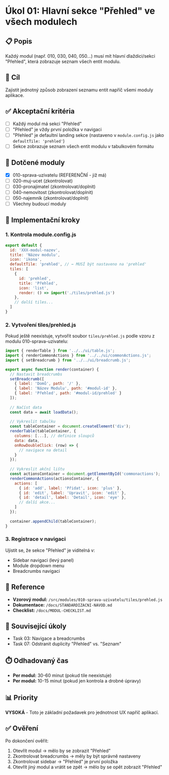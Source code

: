 # Úkol 01: Hlavní sekce "Přehled" ve všech modulech

## 📋 Popis
Každý modul (např. 010, 030, 040, 050...) musí mít hlavní dlaždici/sekci "Přehled", která zobrazuje seznam všech entit modulu.

## 🎯 Cíl
Zajistit jednotný způsob zobrazení seznamu entit napříč všemi moduly aplikace.

## ✅ Akceptační kritéria
- [ ] Každý modul má sekci "Přehled"
- [ ] "Přehled" je vždy první položka v navigaci
- [ ] "Přehled" je defaultní landing sekce (nastaveno v `module.config.js` jako `defaultTile: 'prehled'`)
- [ ] Sekce zobrazuje seznam všech entit modulu v tabulkovém formátu

## 📁 Dotčené moduly
- [x] 010-sprava-uzivatelu (REFERENČNÍ - již má)
- [ ] 020-muj-ucet (zkontrolovat)
- [ ] 030-pronajimatel (zkontrolovat/doplnit)
- [ ] 040-nemovitost (zkontrolovat/doplnit)
- [ ] 050-najemnik (zkontrolovat/doplnit)
- [ ] Všechny budoucí moduly

## 🔧 Implementační kroky

### 1. Kontrola module.config.js
```javascript
export default {
  id: 'XXX-modul-nazev',
  title: 'Název modulu',
  icon: 'ikona',
  defaultTile: 'prehled', // ← MUSÍ být nastaveno na 'prehled'
  tiles: [
    {
      id: 'prehled',
      title: 'Přehled',
      icon: 'list',
      render: () => import('./tiles/prehled.js')
    },
    // další tiles...
  ]
}
```

### 2. Vytvoření tiles/prehled.js
Pokud ještě neexistuje, vytvořit soubor `tiles/prehled.js` podle vzoru z modulu 010-sprava-uzivatelu:

```javascript
import { renderTable } from '../../ui/table.js';
import { renderCommonActions } from '../../ui/commonActions.js';
import { setBreadcrumb } from '../../ui/breadcrumb.js';

export async function render(container) {
  // Nastavit breadcrumbs
  setBreadcrumb([
    { label: 'Domů', path: '/' },
    { label: 'Název Modulu', path: '#modul-id' },
    { label: 'Přehled', path: '#modul-id/prehled' }
  ]);
  
  // Načíst data
  const data = await loadData();
  
  // Vykreslit tabulku
  const tableContainer = document.createElement('div');
  renderTable(tableContainer, {
    columns: [...], // definice sloupců
    data: data,
    onRowDoubleClick: (row) => {
      // navigace na detail
    }
  });
  
  // Vykreslit akční lištu
  const actionsContainer = document.getElementById('commonactions');
  renderCommonActions(actionsContainer, {
    actions: [
      { id: 'add', label: 'Přidat', icon: 'plus' },
      { id: 'edit', label: 'Upravit', icon: 'edit' },
      { id: 'detail', label: 'Detail', icon: 'eye' },
      // další akce...
    ]
  });
  
  container.appendChild(tableContainer);
}
```

### 3. Registrace v navigaci
Ujistit se, že sekce "Přehled" je viditelná v:
- Sidebar navigaci (levý panel)
- Module dropdown menu
- Breadcrumbs navigaci

## 📝 Reference
- **Vzorový modul:** `/src/modules/010-sprava-uzivatelu/tiles/prehled.js`
- **Dokumentace:** `/docs/STANDARDIZACNI-NAVOD.md`
- **Checklist:** `/docs/MODUL-CHECKLIST.md`

## 🔗 Související úkoly
- Task 03: Navigace a breadcrumbs
- Task 07: Odstranit duplicity "Přehled" vs. "Seznam"

## ⏱️ Odhadovaný čas
- **Per modul:** 30-60 minut (pokud tile neexistuje)
- **Per modul:** 10-15 minut (pokud jen kontrola a drobné úpravy)

## 📊 Priority
**VYSOKÁ** - Toto je základní požadavek pro jednotnost UX napříč aplikací.

## ✅ Ověření
Po dokončení ověřit:
1. Otevřít modul → mělo by se zobrazit "Přehled"
2. Zkontrolovat breadcrumbs → měly by být správně nastaveny
3. Zkontrolovat sidebar → "Přehled" je první položka
4. Otevřít jiný modul a vrátit se zpět → mělo by se opět zobrazit "Přehled"
